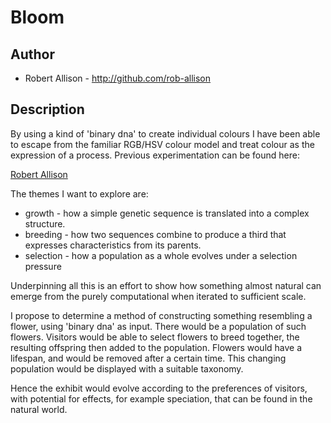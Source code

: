 # Bloom

## Author
* Robert Allison - http://github.com/rob-allison

## Description
By using a kind of 'binary dna' to create individual colours I have been able to escape from the familiar RGB/HSV colour model and treat colour as the expression of a process. Previous experimentation can be found here:

[Robert Allison](http://www.robertallison.co.uk "Robert Allison")

The themes I want to explore are:
* growth - how a simple genetic sequence is translated into a complex structure.
* breeding - how two sequences combine to produce a third that expresses characteristics from its parents.
* selection - how a population as a whole evolves under a selection pressure

Underpinning all this is an effort to show how something almost natural can emerge from the purely computational when iterated to sufficient scale.

I propose to determine a method of constructing something resembling a flower, using 'binary dna' as input. There would be a population of such flowers. Visitors would be able to select flowers to breed together, the resulting offspring then added to the population. Flowers would have a lifespan, and would be removed after a certain time. This changing population would be displayed with a suitable taxonomy.

Hence the exhibit would evolve according to the preferences of visitors, with potential for effects, for example speciation, that can be found in the natural world. 

